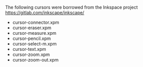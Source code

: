 The following cursors were borrowed from the Inkspace project https://gitlab.com/inkscape/inkscape/
- cursor-connector.xpm
- cursor-eraser.xpm
- cursor-measure.xpm
- cursor-pencil.xpm
- cursor-select-m.xpm
- cursor-text.xpm
- cursor-zoom.xpm
- cursor-zoom-out.xpm